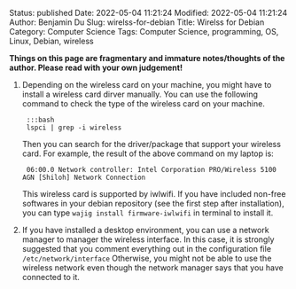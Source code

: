 Status: published
Date: 2022-05-04 11:21:24
Modified: 2022-05-04 11:21:24
Author: Benjamin Du
Slug: wirelss-for-debian
Title: Wirelss for Debian
Category: Computer Science
Tags: Computer Science, programming, OS, Linux, Debian, wireless

**Things on this page are fragmentary and immature notes/thoughts of the author. Please read with your own judgement!**

1. Depending on the wireless card on your machine,
    you might have to install a wireless card dirver manually. 
    You can use the following command 
    to check the type of the wireless card on your machine.

        :::bash
        lspci | grep -i wireless

    Then you can search for the driver/package that support your wireless card. 
    For example, the result of the above command on my laptop is:

        06:00.0 Network controller: Intel Corporation PRO/Wireless 5100 AGN [Shiloh] Network Connection

    This wireless card is supported by iwlwifi. 
    If you have included non-free softwares in your debian repository 
    (see the first step after installation),
    you can type `wajig install firmware-iwlwifi` in terminal to install it. 

2. If you have installed a desktop environment, 
    you can use a network manager to manager the wireless interface. 
    In this case, 
    it is strongly suggested that 
    you comment everything out in the 
    configuration file `/etc/network/interface`
    Otherwise, 
    you might not be able to use the wireless network 
    even though the network manager says that you have connected to it. 
